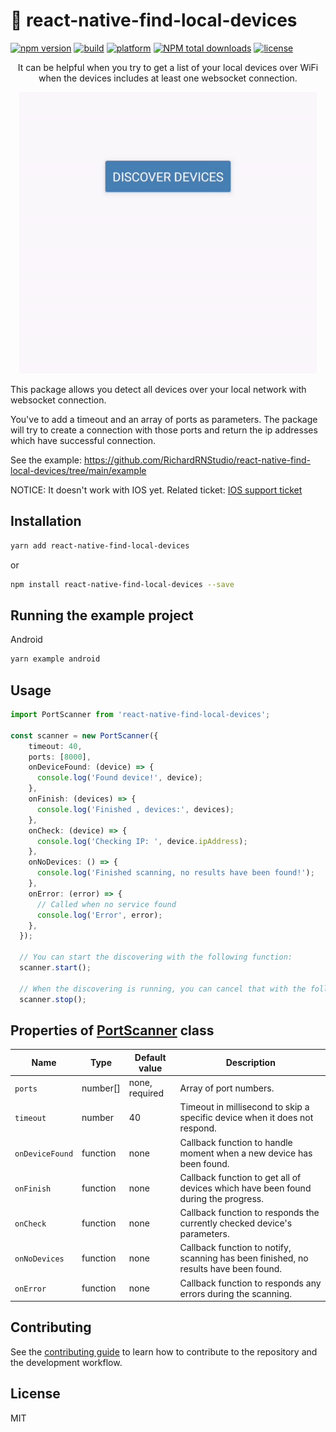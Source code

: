 <h1>🚀 react-native-find-local-devices</h1>

[![npm version](https://img.shields.io/npm/v/react-native-find-local-devices.svg)](https://www.npmjs.com/package/react-native-find-local-devices)
[![build](https://github.com/RichardRNStudio/react-native-find-local-devices/actions/workflows/build-app.yml/badge.svg?branch=main)](https://github.com/RichardRNStudio/react-native-find-local-devices/actions/workflows/build-app.yml)
[![platform](https://img.shields.io/badge/platform-Android-yellow)](https://github.com/RichardRNStudio/react-native-find-local-devices)
[![NPM total downloads](https://img.shields.io/npm/d18m/react-native-find-local-devices.svg?style=flat)](https://npmcharts.com/compare/react-native-find-local-devices?minimal=true)
[![license](https://img.shields.io/badge/license-MIT-green)](https://github.com/RichardRNStudio/react-native-find-local-devices/blob/main/LICENSE)


<p align="center">
  It can be helpful when you try to get a list of your local devices over WiFi when the devices includes at least one websocket connection.
</p>
<p align="center">
  <a href="https://github.com/RichardRNStudio/react-native-find-local-devices/">
    <img src="https://github.com/RichardRNStudio/react-native-find-local-devices/blob/main/docs/android-example.gif?raw=true" height="450"/>
  </a>
</p>

<p>This package allows you detect all devices over your local network with websocket connection.</p>
<p>You've to add a timeout and an array of ports as parameters. The package will try to create a connection with those ports and return the ip addresses which have successful connection.</p>
<p>See the example: <a href="https://github.com/RichardRNStudio/react-native-find-local-devices/tree/main/example">https://github.com/RichardRNStudio/react-native-find-local-devices/tree/main/example</a></p>
<p>NOTICE: It doesn't work with IOS yet. Related ticket: <a href="https://github.com/RichardRNStudio/react-native-find-local-devices/issues/2">IOS support ticket</a></p>

<h2>Installation</h2>

```sh
yarn add react-native-find-local-devices
```

or

```sh
npm install react-native-find-local-devices --save
```


<h2>Running the example project</h2>

Android
```sh
yarn example android
```

<h2>Usage</h2>

```ts
import PortScanner from 'react-native-find-local-devices';

const scanner = new PortScanner({
    timeout: 40,
    ports: [8000],
    onDeviceFound: (device) => {
      console.log('Found device!', device);
    },
    onFinish: (devices) => {
      console.log('Finished , devices:', devices);
    },
    onCheck: (device) => {
      console.log('Checking IP: ', device.ipAddress);
    },
    onNoDevices: () => {
      console.log('Finished scanning, no results have been found!');
    },
    onError: (error) => {
      // Called when no service found
      console.log('Error', error);
    },
  });

  // You can start the discovering with the following function:
  scanner.start();

  // When the discovering is running, you can cancel that with the following function:
  scanner.stop();

```

<h2>Properties of <a href="https://github.com/RichardRNStudio/react-native-find-local-devices/blob/main/src/interfaces/IPortScanner.interface.tsx">PortScanner</a> class</h2>

| Name                         | Type     | Default value                         | Description                                                                                  |
| ---------------------------- | -------- | ------------------------------------- | -------------------------------------------------------------------------------------------- |
| `ports`                      | number[] | none, required                        | Array of port numbers.                                                                       |
| `timeout`                    | number   | 40                                    | Timeout in millisecond to skip a specific device when it does not respond.                  |
| `onDeviceFound`              | function | none                                  | Callback function to handle moment when a new device has been found.                         |
| `onFinish`                   | function | none                                  | Callback function to get all of devices which have been found during the progress.                                   |
| `onCheck`                    | function | none                                  | Callback function to responds the currently checked device's parameters.                     |
| `onNoDevices`                | function | none                                  | Callback function to notify, scanning has been finished, no results have been found.              |
| `onError`                    | function | none                                  | Callback function to responds any errors during the scanning.                                |

<h2>Contributing</h2>

See the [contributing guide](CONTRIBUTING.md) to learn how to contribute to the repository and the development workflow.

<h2>License</h2>

MIT
